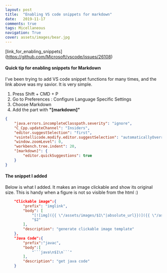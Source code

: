 ```yaml
---
layout: post
title:  "Enabling VS code snippets for markdown"
date:   2019-11-17
comments: true
tags: Micellaneous
navigation: True
cover: assets/images/bear.jpg
---
```



[link_for_enabling_snippets] (https://github.com/Microsoft/vscode/issues/26108)

#### Quick tip for enabling snippets for Markdown

I've been trying to add VS code snippet functions for many times, and the link above was my savior. It is very simple.

1.  Press Shift + CMD + P
2.  Go to Preferences : Configure Language Specific Settings
3.  Choose Markdown
4.  Add the part with __"[markdown]"__

```json
{
    "java.errors.incompleteClasspath.severity": "ignore",
    "C_Cpp.updateChannel": "Insiders",
    "editor.suggestSelection": "first",
    "vsintellicode.modify.editor.suggestSelection": "automaticallyOverrodeDefaultValue",
    "window.zoomLevel": 0,
    "workbench.tree.indent": 20,
    "[markdown]": {
        "editor.quickSuggestions": true
    }
}
```

#### The snippet I added

Below is what I added. It makes an image clickable and show its original size. 
This is handy when a figure is not so visible from the html :)

```json
	"Clickable image":{
		"prefix": "imglink",
		"body": [
			"[![img]({{ \"/assets/images/$1\"|absolute_url}})]({{ \"/assets/images/$1\"|absolute_url}})",
			"$2"
		],
		"description": "generate clickable image template"
	},
	"Java Code":{
		"prefix":"javac",
		"body":[
			"```java\n$1\n```"
		],
		"description": "get java code"
	}
```
